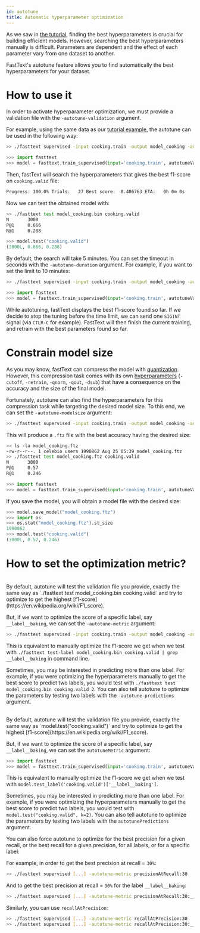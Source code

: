 ```yaml
---
id: autotune
title: Automatic hyperparameter optimization
---
```


As we saw in [the tutorial](/docs/supervised-tutorial.html#more-epochs-and-larger-learning-rate), finding the best hyperparameters is crucial for building efficient models. However, searching the best hyperparameters manually is difficult. Parameters are dependent and the effect of each parameter vary from one dataset to another.

FastText's autotune feature allows you to find automatically the best hyperparameters for your dataset.

# How to use it

In order to activate hyperparameter optimization, we must provide a validation file with the `-autotune-validation` argument.

For example, using the same data as our [tutorial example](/docs/supervised-tutorial.html#our-first-classifier), the autotune can be used in the following way:

<!--DOCUSAURUS_CODE_TABS-->
<!--Command line-->
```sh
>> ./fasttext supervised -input cooking.train -output model_cooking -autotune-validation cooking.valid
```
<!--Python-->
```py
>>> import fasttext
>>> model = fasttext.train_supervised(input='cooking.train', autotuneValidationFile='cooking.valid')
```
<!--END_DOCUSAURUS_CODE_TABS-->


Then, fastText will search the hyperparameters that gives the best f1-score on `cooking.valid` file:
```sh
Progress: 100.0% Trials:   27 Best score:  0.406763 ETA:   0h 0m 0s
```

Now we can test the obtained model with:
<!--DOCUSAURUS_CODE_TABS-->
<!--Command line-->
```sh
>> ./fasttext test model_cooking.bin cooking.valid
N       3000
P@1     0.666
R@1     0.288
```
<!--Python-->
```py
>>> model.test("cooking.valid")
(3000L, 0.666, 0.288)
```
<!--END_DOCUSAURUS_CODE_TABS-->


By default, the search will take 5 minutes. You can set the timeout in seconds with the `-autotune-duration` argument. For example, if you want to set the limit to 10 minutes:

<!--DOCUSAURUS_CODE_TABS-->
<!--Command line-->
```sh
>> ./fasttext supervised -input cooking.train -output model_cooking -autotune-validation cooking.valid -autotune-duration 600
```
<!--Python-->
```py
>>> import fasttext
>>> model = fasttext.train_supervised(input='cooking.train', autotuneValidationFile='cooking.valid', autotuneDuration=600)
```
<!--END_DOCUSAURUS_CODE_TABS-->


While autotuning, fastText displays the best f1-score found so far. If we decide to stop the tuning before the time limit, we can send one `SIGINT` signal (via `CTLR-C` for example). FastText will then finish the current training, and retrain with the best parameters found so far.



# Constrain model size

As you may know, fastText can compress the model with [quantization](/docs/cheatsheet.html#quantization). However, this compression task comes with its own [hyperparameters](/docs/options.html) (`-cutoff`, `-retrain`, `-qnorm`, `-qout`, `-dsub`) that have a consequence on the accuracy and the size of the final model.

Fortunately, autotune can also find the hyperparameters for this compression task while targeting the desired model size. To this end, we can set the `-autotune-modelsize` argument:

<!--DOCUSAURUS_CODE_TABS-->
<!--Command line-->
```sh
>> ./fasttext supervised -input cooking.train -output model_cooking -autotune-validation cooking.valid -autotune-modelsize 2M
```
This will produce a `.ftz` file with the best accuracy having the desired size:
```sh
>> ls -la model_cooking.ftz
-rw-r--r--. 1 celebio users 1990862 Aug 25 05:39 model_cooking.ftz
>> ./fasttext test model_cooking.ftz cooking.valid
N       3000
P@1     0.57
R@1     0.246
```
<!--Python-->
```py
>>> import fasttext
>>> model = fasttext.train_supervised(input='cooking.train', autotuneValidationFile='cooking.valid', autotuneModelSize="2M")
```
If you save the model, you will obtain a model file with the desired size:
```py
>>> model.save_model("model_cooking.ftz")
>>> import os
>>> os.stat("model_cooking.ftz").st_size
1990862
>>> model.test("cooking.valid")
(3000L, 0.57, 0.246)
```
<!--END_DOCUSAURUS_CODE_TABS-->


# How to set the optimization metric?

<!--DOCUSAURUS_CODE_TABS-->
<!--Command line-->
<br />
By default, autotune will test the validation file you provide, exactly the same way as `./fasttext test model_cooking.bin cooking.valid` and try to optimize to get the highest [f1-score](https://en.wikipedia.org/wiki/F1_score).

But, if we want to optimize the score of a specific label, say `__label__baking`, we can set the `-autotune-metric` argument:

```sh
>> ./fasttext supervised -input cooking.train -output model_cooking -autotune-validation cooking.valid -autotune-metric f1:__label__baking
```

This is equivalent to manually optimize the f1-score we get when we test with `./fasttext test-label model_cooking.bin cooking.valid | grep __label__baking` in command line.

Sometimes, you may be interested in predicting more than one label. For example, if you were optimizing the hyperparameters manually to get the best score to predict two labels, you would test with `./fasttext test model_cooking.bin cooking.valid 2`. You can also tell autotune to optimize the parameters by testing two labels with the `-autotune-predictions` argument.
<!--Python-->
<br />
By default, autotune will test the validation file you provide, exactly the same way as `model.test("cooking.valid")` and try to optimize to get the highest [f1-score](https://en.wikipedia.org/wiki/F1_score).

But, if we want to optimize the score of a specific label, say `__label__baking`, we can set the `autotuneMetric` argument:

```py
>>> import fasttext
>>> model = fasttext.train_supervised(input='cooking.train', autotuneValidationFile='cooking.valid', autotuneMetric="f1:__label__baking")
```

This is equivalent to manually optimize the f1-score we get when we test with `model.test_label('cooking.valid')['__label__baking']`.

Sometimes, you may be interested in predicting more than one label. For example, if you were optimizing the hyperparameters manually to get the best score to predict two labels, you would test with `model.test("cooking.valid", k=2)`. You can also tell autotune to optimize the parameters by testing two labels with the `autotunePredictions` argument.
<!--END_DOCUSAURUS_CODE_TABS-->

You can also force autotune to optimize for the best precision for a given recall, or the best recall for a given precision, for all labels, or for a specific label:

For example, in order to get the best precision at recall = `30%`:
```sh
>> ./fasttext supervised [...] -autotune-metric precisionAtRecall:30
```
And to get the best precision at recall = `30%` for the label `__label__baking`:
```sh
>> ./fasttext supervised [...] -autotune-metric precisionAtRecall:30:__label__baking
```

Similarly, you can use `recallAtPrecision`:
```sh
>> ./fasttext supervised [...] -autotune-metric recallAtPrecision:30
>> ./fasttext supervised [...] -autotune-metric recallAtPrecision:30:__label__baking
```


